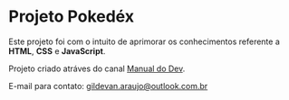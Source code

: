 # Projeto Pokedéx

Este projeto foi com o intuito de aprimorar os conhecimentos referente a **HTML**, **CSS** e **JavaScript**.

Projeto criado atráves do canal [Manual do Dev](https://www.youtube.com/c/ManualdoDev).

E-mail para contato: gildevan.araujo@outlook.com.br